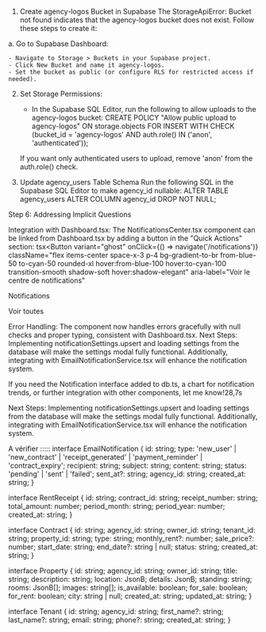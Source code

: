 1. Create agency-logos Bucket in Supabase
The StorageApiError: Bucket not found indicates that the agency-logos bucket does not exist. Follow these steps to create it:

a. Go to Supabase Dashboard:

    - Navigate to Storage > Buckets in your Supabase project.
    - Click New Bucket and name it agency-logos.
    - Set the bucket as public (or configure RLS for restricted access if needed).


2. Set Storage Permissions:

    - In the Supabase SQL Editor, run the following to allow uploads to the agency-logos bucket:
    CREATE POLICY "Allow public upload to agency-logos" ON storage.objects
    FOR INSERT
    WITH CHECK (bucket_id = 'agency-logos' AND auth.role() IN ('anon', 'authenticated'));

    If you want only authenticated users to upload, remove 'anon' from the auth.role() check.


3. Update agency_users Table Schema
Run the following SQL in the Supabase SQL Editor to make agency_id nullable:
    ALTER TABLE agency_users
        ALTER COLUMN agency_id DROP NOT NULL;




Step 6: Addressing Implicit Questions

Integration with Dashboard.tsx: The NotificationsCenter.tsx component can be linked from Dashboard.tsx by adding a button in the "Quick Actions" section:
tsx<Button
  variant="ghost"
  onClick={() => navigate('/notifications')}
  className="flex items-center space-x-3 p-4 bg-gradient-to-br from-blue-50 to-cyan-50 rounded-xl hover:from-blue-100 hover:to-cyan-100 transition-smooth shadow-soft hover:shadow-elegant"
  aria-label="Voir le centre de notifications"
>
  <Bell className="h-8 w-8 text-blue-600" />
  <div className="text-left">
    <p className="font-medium text-gray-900">Notifications</p>
    <p className="text-sm text-gray-500">Voir toutes</p>
  </div>
</Button>

Error Handling: The component now handles errors gracefully with null checks and proper typing, consistent with Dashboard.tsx.
Next Steps: Implementing notificationSettings.upsert and loading settings from the database will make the settings modal fully functional. Additionally, integrating with EmailNotificationService.tsx will enhance the notification system.

If you need the Notification interface added to db.ts, a chart for notification trends, or further integration with other components, let me know!28,7s

Next Steps: Implementing notificationSettings.upsert and loading settings from the database will make the settings modal fully functional. Additionally, integrating with EmailNotificationService.tsx will enhance the notification system.


A vérifier :::::
interface EmailNotification {
  id: string;
  type: 'new_user' | 'new_contract' | 'receipt_generated' | 'payment_reminder' | 'contract_expiry';
  recipient: string;
  subject: string;
  content: string;
  status: 'pending' | 'sent' | 'failed';
  sent_at?: string;
  agency_id: string;
  created_at: string;
}

interface RentReceipt {
  id: string;
  contract_id: string;
  receipt_number: string;
  total_amount: number;
  period_month: string;
  period_year: number;
  created_at: string;
}

interface Contract {
  id: string;
  agency_id: string;
  owner_id: string;
  tenant_id: string;
  property_id: string;
  type: string;
  monthly_rent?: number;
  sale_price?: number;
  start_date: string;
  end_date?: string | null;
  status: string;
  created_at: string;
}

interface Property {
  id: string;
  agency_id: string;
  owner_id: string;
  title: string;
  description: string;
  location: JsonB;
  details: JsonB;
  standing: string;
  rooms: JsonB[];
  images: string[];
  is_available: boolean;
  for_sale: boolean;
  for_rent: boolean;
  city: string | null;
  created_at: string;
  updated_at: string;
}

interface Tenant {
  id: string;
  agency_id: string;
  first_name?: string;
  last_name?: string;
  email: string;
  phone?: string;
  created_at: string;
}